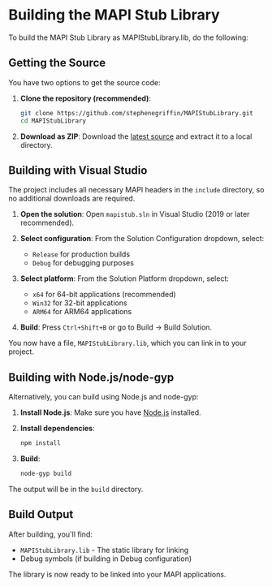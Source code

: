 # Building the MAPI Stub Library

To build the MAPI Stub Library as MAPIStubLibrary.lib, do the following:

## Getting the Source

You have two options to get the source code:

1. **Clone the repository (recommended)**:

   ```bash
   git clone https://github.com/stephenegriffin/MAPIStubLibrary.git
   cd MAPIStubLibrary
   ```

2. **Download as ZIP**:
   Download the [latest source](https://github.com/stephenegriffin/MAPIStubLibrary/archive/refs/heads/main.zip) and extract it to a local directory.

## Building with Visual Studio

The project includes all necessary MAPI headers in the `include` directory, so no additional downloads are required.

1. **Open the solution**: Open `mapistub.sln` in Visual Studio (2019 or later recommended).

2. **Select configuration**: From the Solution Configuration dropdown, select:
   - `Release` for production builds
   - `Debug` for debugging purposes

3. **Select platform**: From the Solution Platform dropdown, select:
   - `x64` for 64-bit applications (recommended)
   - `Win32` for 32-bit applications
   - `ARM64` for ARM64 applications

4. **Build**: Press `Ctrl+Shift+B` or go to Build → Build Solution.

You now have a file, `MAPIStubLibrary.lib`, which you can link in to your project.

## Building with Node.js/node-gyp

Alternatively, you can build using Node.js and node-gyp:

1. **Install Node.js**: Make sure you have [Node.js](https://nodejs.org/) installed.

2. **Install dependencies**:

   ```bash
   npm install
   ```

3. **Build**:

   ```bash
   node-gyp build
   ```

The output will be in the `build` directory.

## Build Output

After building, you'll find:

- `MAPIStubLibrary.lib` - The static library for linking
- Debug symbols (if building in Debug configuration)

The library is now ready to be linked into your MAPI applications.
